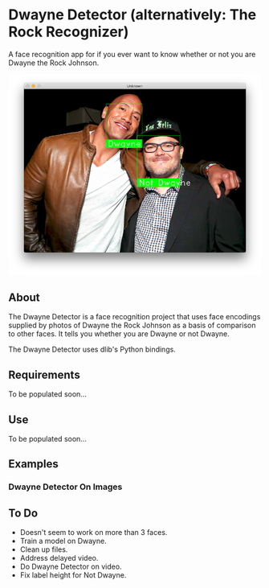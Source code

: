 # Dwayne Detector (alternatively: The Rock Recognizer)
A face recognition app for if you ever want to know whether or not you are Dwayne the Rock Johnson.

![Dwayne Detector](https://github.com/tespin/dwayne-detector/blob/master/documentation/dwayne_detector_12.png)

## About
The Dwayne Detector is a face recognition project that uses face encodings supplied by photos of Dwayne the Rock Johnson as a basis of comparison to other faces. It tells you whether you are Dwayne or not Dwayne. 

The Dwayne Detector uses dlib's Python bindings.

## Requirements
To be populated soon...

## Use
To be populated soon...

## Examples
### Dwayne Detector On Images

## To Do
* Doesn't seem to work on more than 3 faces.
* Train a model on Dwayne.
* Clean up files.
* Address delayed video.
* Do Dwayne Detector on video.
* Fix label height for Not Dwayne.
